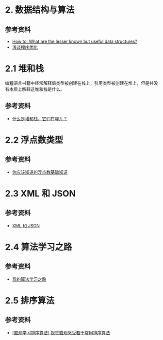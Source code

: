 # 2. 数据结构与算法

## 参考资料

- [How to: What are the lesser known but useful data structures?](http://sevennet.org/2014/11/21/how-to-what-are-the-lesser-known-but-useful-data-structures/)
- [浅谈程序优化](http://mp.weixin.qq.com/s?__biz=MjM5OTA1MDUyMA==&mid=205349836&idx=2&sn=fe91dd877df3aef8b686778a4144724e#rd)

# 2.1 堆和栈

编程语言书籍中经常解释值类型被创建在栈上，引用类型被创建在堆上，但是并没有本质上解释这堆和栈是什么。

## 参考资料

- [什么是堆和栈，它们在哪儿？](http://mp.weixin.qq.com/s?__biz=MjM5OTA1MDUyMA==&mid=206795684&idx=1&sn=c0edf55884ce6145540dcfe8309d1706#rd)

# 2.2 浮点数类型

## 参考资料

- [你应该知道的浮点数基础知识](http://blog.jobbole.com/86371/)

# 2.3 XML 和 JSON

## 参考资料

- [XML 和 JSON](http://www.raychase.net/2769)

# 2.4 算法学习之路

## 参考资料

- [我的算法学习之路](http://blog.jobbole.com/67348/)

# 2.5 排序算法

## 参考资料

- [[直观学习排序算法] 视觉直观感受若干常用排序算法](http://www.blogjava.net/todayx-org/archive/2012/01/08/368091.html)